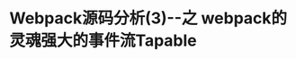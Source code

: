 <!--
 * @Author: hucheng
 * @Date: 2019-08-27 19:32:33
 * @Description: webpack的灵魂强大的事件流Tapable
 -->

# Webpack源码分析(3)--之 webpack的灵魂强大的事件流Tapable

